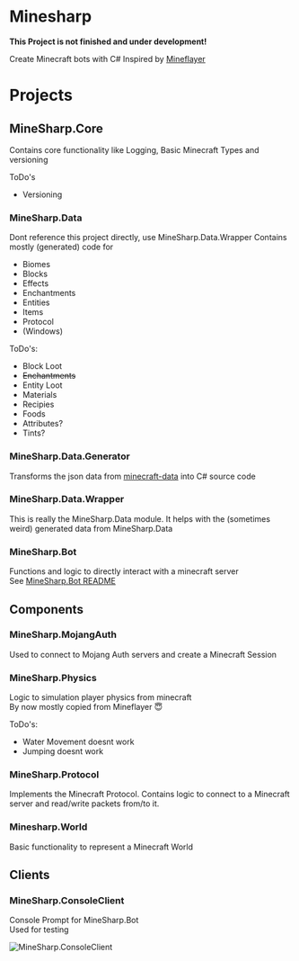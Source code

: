 # Minesharp

**This Project is not finished and under development!**

Create Minecraft bots with C#
Inspired by [Mineflayer](https://github.com/PrismarineJS/mineflayer)

# Projects
## MineSharp.Core
Contains core functionality like Logging, Basic Minecraft Types and versioning

ToDo's
 - Versioning

### MineSharp.Data
Dont reference this project directly, use MineSharp.Data.Wrapper
Contains mostly (generated) code for
 - Biomes
 - Blocks
 - Effects
 - Enchantments
 - Entities
 - Items
 - Protocol
 - (Windows)

ToDo's:
 - Block Loot
 - ~~Enchantments~~
 - Entity Loot
 - Materials
 - Recipies
 - Foods
 - Attributes?
 - Tints?

### MineSharp.Data.Generator
Transforms the json data from [minecraft-data](https://github.com/PrismarineJS/minecraft-data) into C# source code

### MineSharp.Data.Wrapper
This is really the MineSharp.Data module. It helps with the (sometimes weird) generated data from MineSharp.Data

### MineSharp.Bot
 Functions and logic to directly interact with a minecraft server\
 See [MineSharp.Bot README](https://github.com/psu-de/MineSharp/blob/main/MineSharp.Bot/README.md)

## Components

### MineSharp.MojangAuth
Used to connect to Mojang Auth servers and create a Minecraft Session

### MineSharp.Physics
Logic to simulation player physics from minecraft\
By now mostly copied from Mineflayer 😇

ToDo's:
 - Water Movement doesnt work
 - Jumping doesnt work

### MineSharp.Protocol
Implements the Minecraft Protocol. Contains logic to connect to a Minecraft server and read/write packets from/to it.

### Minesharp.World
Basic functionality to represent a Minecraft World

## Clients
### MineSharp.ConsoleClient
Console Prompt for MineSharp.Bot\
Used for testing

 ![MineSharp.ConsoleClient](https://i.ibb.co/HgYtkN0/Bild-2022-07-20-141355981.png)